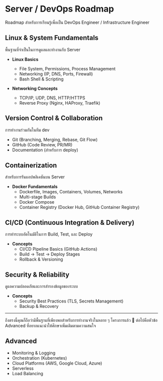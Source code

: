 # Server / DevOps Roadmap

Roadmap สำหรับการเรียนรู้เพื่อเป็น DevOps Engineer / Infrastructure Engineer

## Linux & System Fundamentals

พื้นฐานที่จำเป็นในการดูแลและทำงานกับ Server

- **Linux Basics**
  - File System, Permissions, Process Management
  - Networking (IP, DNS, Ports, Firewall)
  - Bash Shell & Scripting

- **Networking Concepts**
  - TCP/IP, UDP, DNS, HTTP/HTTPS
  - Reverse Proxy (Nginx, HAProxy, Traefik)

## Version Control & Collaboration

การทำงานร่วมกันในทีม dev

- Git (Branching, Merging, Rebase, Git Flow)
- GitHub (Code Review, PR/MR)
- Documentation (สำหรับการ deploy)

## Containerization

สำหรับการรันแอปพลิเคชันบน Server

- **Docker Fundamentals**
  - Dockerfile, Images, Containers, Volumes, Networks
  - Multi-stage Builds
  - Docker Compose
  - Container Registry (Docker Hub, GitHub Container Registry)

## CI/CD (Continuous Integration & Delivery)

การทำระบบอัตโนมัติในการ Build, Test, และ Deploy

- **Concepts**
  - CI/CD Pipeline Basics (GitHub Actions)
  - Build → Test → Deploy Stages
  - Rollback & Versioning

## Security & Reliability

ดูแลความปลอดภัยและการสำรองข้อมูลของระบบ

- **Concepts**
  - Security Best Practices (TLS, Secrets Management)
  - Backup & Recovery

---

ถึงตรงนี้คุณก็ถือว่ามีพื้นฐานที่เพียงพอสำหรับการทำงานจริงในหลาย ๆ โครงการแล้ว 🎉 
ต่อไปคือหัวข้อ Advanced ที่อยากแนะนำให้ศึกษาเพิ่มเติมตามความสนใจ

## Advanced

- Monitoring & Logging
- Orchestration (Kubernetes)
- Cloud Platforms (AWS, Google Cloud, Azure)
- Serverless
- Load Balancing